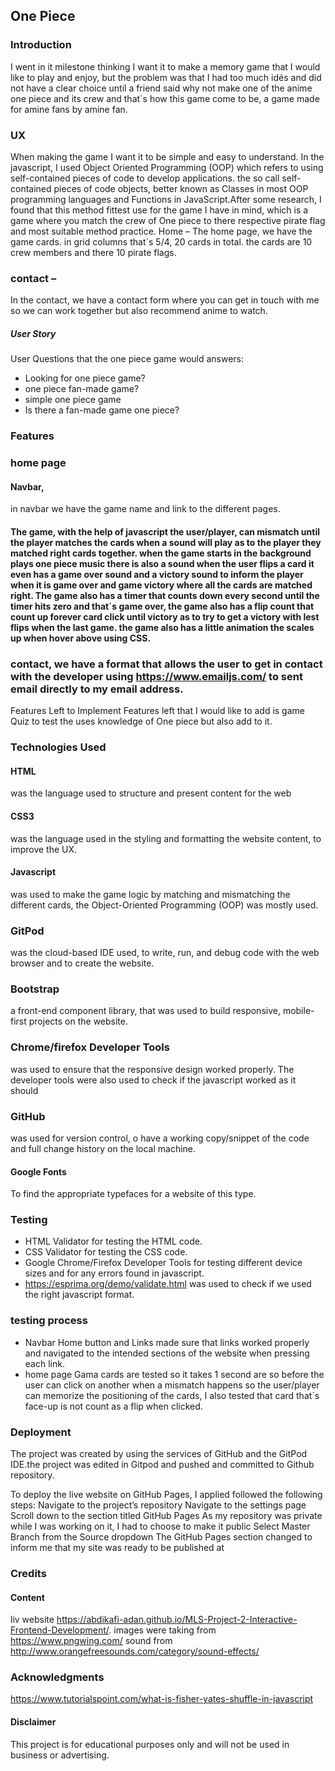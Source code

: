 ## One Piece

### Introduction  
I went in it milestone thinking I want it to make a memory game that I would like to play and enjoy, but the problem was that I had too much idés and did not have a clear choice until a friend said why not make one of the anime one piece and its crew and that´s how this game come to be, a game made for amine fans by amine fan. 
### UX
When making the game I want it to be simple and easy to understand. In the javascript, I used Object Oriented Programming (OOP) which refers to using self-contained pieces of code to develop applications. the so call self-contained pieces of code objects, better known as Classes in most OOP programming languages and Functions in JavaScript.After some research, I found that this method fittest use for the game I have in mind, which is a game where you match the crew of One piece to there respective pirate flag and most suitable method practice.
Home –  The home page, we have the game cards.
in grid columns that´s 5/4, 20 cards in total.
the cards are 10 crew members and there 10 pirate flags.
###   contact – 
In the contact, we have a  contact form where you can get in touch with me so we can work together but also recommend anime to watch.
##### User Story 
User Questions that the one piece game would answers:
 * Looking for one piece game?
* one piece fan-made game?
* simple one piece game
* Is there a fan-made game one piece?

###  Features

### home page
 #### Navbar, 
 in navbar we have the game name and link to the different pages. 
#### The game, with the help of javascript the user/player, can mismatch until the player matches the cards when a sound will play as to the player they matched right cards together. when the game starts in the background plays one piece music there is also a sound when the user flips a card it even has a game over sound and a victory sound to inform the player when it is game over and game victory where all the cards are matched right. The game also has a timer that counts down every second until the timer hits zero and that´s game over, the game also has a flip count that count up forever card click until victory as to try to get a victory with lest flips when the last game. the game also has a little animation the scales up when hover above using CSS.

 ### contact, we have a format that allows the user to get in contact with the developer using https://www.emailjs.com/ to sent email directly to my email address.

Features Left to Implement
Features left that I would like to add is game Quiz to test the uses knowledge of One piece but also add to it.


### Technologies Used


#### HTML 
was the language used to structure and present content for the web
#### CSS3 
was the language used in the styling and formatting the website content, to improve the UX.
#### Javascript 
was used to make the game logic by matching and mismatching the different cards, the Object-Oriented Programming (OOP) was mostly used.
### GitPod 
was the cloud-based IDE used, to write, run, and debug code with the web browser and to create the website.
### Bootstrap
 a front-end component library, that was used to build responsive, mobile-first projects on the website.
 ### Chrome/firefox Developer Tools
  was used to ensure that the responsive design worked properly. The developer tools were also used to check if the javascript worked as it should 
 ### GitHub 
 was used for version control, o have a working copy/snippet of the code and full change history on the local machine.

 #### Google Fonts
  To find the appropriate typefaces for a website of this type.

### Testing

* HTML Validator for testing the HTML code.
* CSS Validator for testing the CSS code.
* Google Chrome/Firefox Developer Tools for testing different device sizes and for any errors found in javascript.
* https://esprima.org/demo/validate.html  was used to check if we used the right javascript format.

### testing process 
* Navbar
Home button and Links made sure that links worked properly and navigated to the intended sections of the website when pressing each link. 
* home page
Gama cards are tested so it takes 1 second are so before the user can click on another when a mismatch happens so the user/player can memorize the positioning of the cards, I  also tested that card that´s face-up is not count as a flip when clicked.

### Deployment

The project was created by using the services of GitHub and the GitPod IDE.the project was edited in Gitpod and pushed and committed to Github repository.

To deploy the live  website on GitHub Pages, I applied  followed the following steps:
Navigate to the project’s repository
Navigate to the settings page
Scroll down to the section titled GitHub Pages
As my repository was private while I was working on it, I had to choose to make it public
Select Master Branch from the Source dropdown
The GitHub Pages section changed to inform me that my site was ready to be published at


### Credits
#### Content
liv website  https://abdikafi-adan.github.io/MLS-Project-2-Interactive-Frontend-Development/.
images were taking from https://www.pngwing.com/
sound from http://www.orangefreesounds.com/category/sound-effects/



### Acknowledgments
https://www.tutorialspoint.com/what-is-fisher-yates-shuffle-in-javascript


#### Disclaimer
This project is for educational purposes only and will not be used in business or advertising.